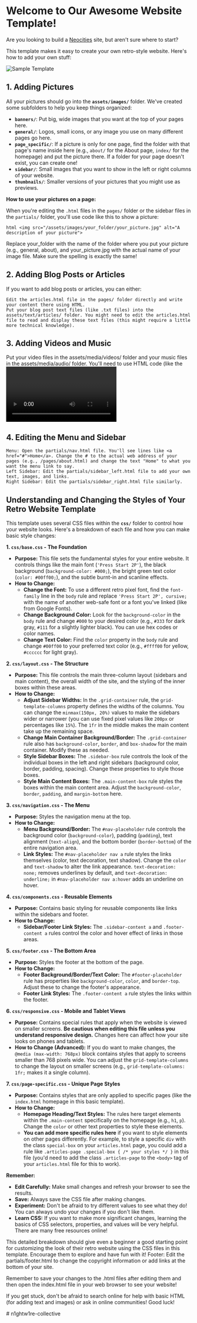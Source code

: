 # Welcome to Our Awesome Website Template! 

Are you looking to build a [Neocities](https://neoticies.org) site, but aren't sure where to start?

This template makes it easy to create your own retro-style website. Here's how to add your own stuff:

![Sample Template](/assets/images/general/template_screenshot.png)

## 1. Adding Pictures

All your pictures should go into the **`assets/images/`** folder. We've created some subfolders to help you keep things organized:

* **`banners/`**: Put big, wide images that you want at the top of your pages here.
* **`general/`**: Logos, small icons, or any image you use on many different pages go here.
* **`page_specific/`**: If a picture is only for one page, find the folder with that page's name inside here (e.g., `about/` for the About page, `index/` for the homepage) and put the picture there. If a folder for your page doesn't exist, you can create one!
* **`sidebar/`**: Small images that you want to show in the left or right columns of your website.
* **`thumbnails/`**: Smaller versions of your pictures that you might use as previews.

**How to use your pictures on a page:**

When you're editing the `.html` files in the `pages/` folder or the sidebar files in the `partials/` folder, you'll use code like this to show a picture:

```html <img src="/assets/images/your_folder/your_picture.jpg" alt="A description of your picture">```

Replace your_folder with the name of the folder where you put your picture (e.g., general, about), and your_picture.jpg with the actual name of your image file. Make sure the spelling is exactly the same!
## 2. Adding Blog Posts or Articles

If you want to add blog posts or articles, you can either:

    Edit the articles.html file in the pages/ folder directly and write your content there using HTML.
    Put your blog post text files (like .txt files) into the assets/text/articles/ folder. You might need to edit the articles.html file to read and display these text files (this might require a little more technical knowledge).

## 3. Adding Videos and Music

Put your video files in the assets/media/videos/ folder and your music files in the assets/media/audio/ folder. You'll need to use HTML code (like the <video> and <audio> tags) in your .html files to show these on your pages.

## 4. Editing the Menu and Sidebar

    Menu: Open the partials/nav.html file. You'll see lines like <a href="#">Home</a>. Change the # to the actual web address of your pages (e.g., /pages/about.html) and change the text "Home" to what you want the menu link to say.
    Left Sidebar: Edit the partials/sidebar_left.html file to add your own text, images, and links.
    Right Sidebar: Edit the partials/sidebar_right.html file similarly.

## Understanding and Changing the Styles of Your Retro Website Template

This template uses several CSS files within the **`css/`** folder to control how your website looks. Here's a breakdown of each file and how you can make basic style changes:

**1. `css/base.css` - The Foundation**

* **Purpose:** This file sets the fundamental styles for your entire website. It controls things like the main font (`'Press Start 2P'`), the black background (`background-color: #000;`), the bright green text color (`color: #00ff00;`), and the subtle burnt-in and scanline effects.
* **How to Change:**
    * **Change the Font:** To use a different retro pixel font, find the `font-family` line in the `body` rule and replace `'Press Start 2P', cursive;` with the name of another web-safe font or a font you've linked (like from Google Fonts).
    * **Change Background Color:** Look for the `background-color` in the `body` rule and change `#000` to your desired color (e.g., `#333` for dark gray, `#111` for a slightly lighter black). You can use hex codes or color names.
    * **Change Text Color:** Find the `color` property in the `body` rule and change `#00ff00` to your preferred text color (e.g., `#ffff00` for yellow, `#cccccc` for light gray).

**2. `css/layout.css` - The Structure**

* **Purpose:** This file controls the main three-column layout (sidebars and main content), the overall width of the site, and the styling of the inner boxes within these areas.
* **How to Change:**
    * **Adjust Sidebar Widths:** In the `.grid-container` rule, the `grid-template-columns` property defines the widths of the columns. You can change the `minmax(150px, 20%)` values to make the sidebars wider or narrower (you can use fixed pixel values like `200px` or percentages like `15%`). The `1fr` in the middle makes the main content take up the remaining space.
    * **Change Main Container Background/Border:** The `.grid-container` rule also has `background-color`, `border`, and `box-shadow` for the main container. Modify these as needed.
    * **Style Sidebar Boxes:** The `.sidebar-box` rule controls the look of the individual boxes in the left and right sidebars (background color, border, padding, spacing). Change these properties to style those boxes.
    * **Style Main Content Boxes:** The `.main-content-box` rule styles the boxes within the main content area. Adjust the `background-color`, `border`, `padding`, and `margin-bottom` here.

**3. `css/navigation.css` - The Menu**

* **Purpose:** Styles the navigation menu at the top.
* **How to Change:**
    * **Menu Background/Border:** The `#nav-placeholder` rule controls the background color (`background-color`), padding (`padding`), text alignment (`text-align`), and the bottom border (`border-bottom`) of the entire navigation area.
    * **Link Styles:** The `#nav-placeholder nav a` rule styles the links themselves (color, text decoration, text shadow). Change the `color` and `text-shadow` to alter the link appearance. `text-decoration: none;` removes underlines by default, and `text-decoration: underline;` in `#nav-placeholder nav a:hover` adds an underline on hover.

**4. `css/components.css` - Reusable Elements**

* **Purpose:** Contains basic styling for reusable components like links within the sidebars and footer.
* **How to Change:**
    * **Sidebar/Footer Link Styles:** The `.sidebar-content a` and `.footer-content a` rules control the color and hover effect of links in those areas.

**5. `css/footer.css` - The Bottom Area**

* **Purpose:** Styles the footer at the bottom of the page.
* **How to Change:**
    * **Footer Background/Border/Text Color:** The `#footer-placeholder` rule has properties like `background-color`, `color`, and `border-top`. Adjust these to change the footer's appearance.
    * **Footer Link Styles:** The `.footer-content a` rule styles the links within the footer.

**6. `css/responsive.css` - Mobile and Tablet Views**

* **Purpose:** Contains special rules that apply when the website is viewed on smaller screens. **Be cautious when editing this file unless you understand responsive design.** Changes here can affect how your site looks on phones and tablets.
* **How to Change (Advanced):** If you do want to make changes, the `@media (max-width: 768px)` block contains styles that apply to screens smaller than 768 pixels wide. You can adjust the `grid-template-columns` to change the layout on smaller screens (e.g., `grid-template-columns: 1fr;` makes it a single column).

**7. `css/page-specific.css` - Unique Page Styles**

* **Purpose:** Contains styles that are only applied to specific pages (like the `index.html` homepage in this basic template).
* **How to Change:**
    * **Homepage Heading/Text Styles:** The rules here target elements within the `.main-content` specifically on the homepage (e.g., `h1`, `p`). Change the `color` or other text properties to style these elements.
    * **You can add more specific rules here** if you want to style elements on other pages differently. For example, to style a specific `div` with the class `special-box` on your `articles.html` page, you could add a rule like `.articles-page .special-box { /* your styles */ }` in this file (you'd need to add the class `.articles-page` to the `<body>` tag of your `articles.html` file for this to work).

**Remember:**

* **Edit Carefully:** Make small changes and refresh your browser to see the results.
* **Save:** Always save the CSS file after making changes.
* **Experiment:** Don't be afraid to try different values to see what they do! You can always undo your changes if you don't like them.
* **Learn CSS:** If you want to make more significant changes, learning the basics of CSS selectors, properties, and values will be very helpful. There are many free resources online!

This detailed breakdown should give even a beginner a good starting point for customizing the look of their retro website using the CSS files in this template. Encourage them to explore and have fun with it!
    Footer: Edit the partials/footer.html to change the copyright information or add links at the bottom of your site.

Remember to save your changes to the .html files after editing them and then open the index.html file in your web browser to see your website!

If you get stuck, don't be afraid to search online for help with basic HTML (for adding text and images) or ask in online communities! Good luck!

#   n 1 g h t w 1 r e - c o l l e c t i v e  
 
